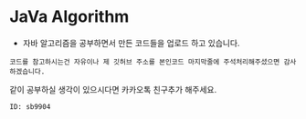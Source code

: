 # JaVa Algorithm

* 자바 알고리즘을 공부하면서 만든 코드들을 업로드 하고 있습니다.

`코드를 참고하시는건 자유이나 제 깃허브 주소를 본인코드 마지막줄에 주석처리해주셨으면 감사하겠습니다.`

같이 공부하실 생각이 있으시다면 카카오톡 친구추가 해주세요.

```ID: sb9904```
